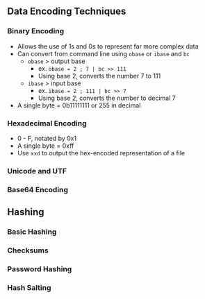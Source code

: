## Data Encoding Techniques
### Binary Encoding
- Allows the use of 1s and 0s to represent far more complex data
- Can convert from command line using `obase` or `ibase` and `bc`
    - `obase` > output base
        - ex. `obase = 2 ; 7 | bc >> 111`
        - Using base 2, converts the number 7 to 111
    - `ibase` > input base
        - ex. `ibase = 2 ; 111 | bc >> 7`
        - Using base 2, converts the number to decimal 7
- A single byte = 0b11111111 or 255 in decimal

### Hexadecimal Encoding
- 0 - F, notated by 0x1
- A single byte = 0xff
- Use `xxd` to output the hex-encoded representation of a file

### Unicode and UTF

### Base64 Encoding

## Hashing
### Basic Hashing

### Checksums

### Password Hashing

### Hash Salting